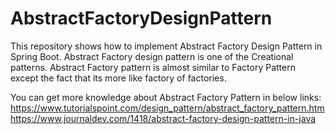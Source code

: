 # AbstractFactoryDesignPattern
This repository shows how to implement Abstract Factory Design Pattern in Spring Boot.
Abstract Factory design pattern is one of the Creational patterns. 
Abstract Factory pattern is almost similar to Factory Pattern except the fact that its more like factory of factories.

You can get more knowledge about Abstract Factory Pattern in below links:
https://www.tutorialspoint.com/design_pattern/abstract_factory_pattern.htm
https://www.journaldev.com/1418/abstract-factory-design-pattern-in-java
